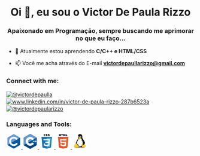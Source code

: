 <h1 align="center">Oi 👋, eu sou o Victor De Paula Rizzo</h1>
<h3 align="center">Apaixonado em Programação, sempre buscando me aprimorar no que eu faço...</h3>

- 🌱 Atualmente estou aprendendo **C/C++ e HTML/CSS**

- 📫 Você me acha através do E-mail **victordepaullarizzo@gmail.com**

<h3 align="left">Connect with me:</h3>
<p align="left">
<a href="https://twitter.com/@victordepaulla" target="blank"><img align="center" src="https://raw.githubusercontent.com/rahuldkjain/github-profile-readme-generator/master/src/images/icons/Social/twitter.svg" alt="@victordepaulla" height="30" width="40" /></a>
<a href="https://linkedin.com/in/www.linkedin.com/in/victor-de-paula-rizzo-287b6523a" target="blank"><img align="center" src="https://raw.githubusercontent.com/rahuldkjain/github-profile-readme-generator/master/src/images/icons/Social/linked-in-alt.svg" alt="www.linkedin.com/in/victor-de-paula-rizzo-287b6523a" height="30" width="40" /></a>
<a href="https://instagram.com/@victordepaularizzo" target="blank"><img align="center" src="https://raw.githubusercontent.com/rahuldkjain/github-profile-readme-generator/master/src/images/icons/Social/instagram.svg" alt="@victordepaularizzo" height="30" width="40" /></a>
</p>

<h3 align="left">Languages and Tools:</h3>
<p align="left"> <a href="https://www.cprogramming.com/" target="_blank" rel="noreferrer"> <img src="https://raw.githubusercontent.com/devicons/devicon/master/icons/c/c-original.svg" alt="c" width="40" height="40"/> </a> <a href="https://www.w3schools.com/cpp/" target="_blank" rel="noreferrer"> <img src="https://raw.githubusercontent.com/devicons/devicon/master/icons/cplusplus/cplusplus-original.svg" alt="cplusplus" width="40" height="40"/> </a> <a href="https://www.w3schools.com/css/" target="_blank" rel="noreferrer"> <img src="https://raw.githubusercontent.com/devicons/devicon/master/icons/css3/css3-original-wordmark.svg" alt="css3" width="40" height="40"/> </a> <a href="https://www.w3.org/html/" target="_blank" rel="noreferrer"> <img src="https://raw.githubusercontent.com/devicons/devicon/master/icons/html5/html5-original-wordmark.svg" alt="html5" width="40" height="40"/> </a> <a href="https://www.linux.org/" target="_blank" rel="noreferrer"> <img src="https://raw.githubusercontent.com/devicons/devicon/master/icons/linux/linux-original.svg" alt="linux" width="40" height="40"/> </a> </p>


<!---
- 👋 Hi, I’m @vdepaulla
- 👀 I’m interested in ...
- 🌱 I’m currently learning ...
- 💞️ I’m looking to collaborate on ...
- 📫 How to reach me ...

vdepaulla/vdepaulla is a ✨ special ✨ repository because its `README.md` (this file) appears on your GitHub profile.
You can click the Preview link to take a look at your changes.
--->
